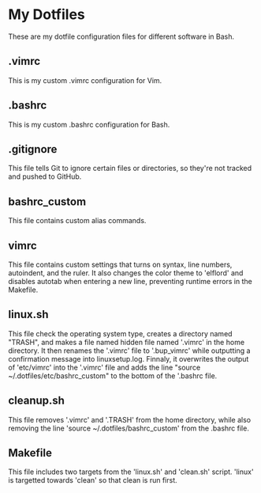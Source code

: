 # My Dotfiles

These are my dotfile configuration files for different software in Bash.

## .vimrc

This is my custom .vimrc configuration for Vim.

## .bashrc

This is my custom .bashrc configuration for Bash.

## .gitignore 

This file tells Git to ignore certain files or directories, so they're not tracked and pushed to GitHub.

## bashrc_custom

This file contains custom alias commands.

## vimrc 

This file contains custom settings that turns on syntax, line numbers, autoindent, and the ruler. It also changes the color theme to 'elflord' and disables autotab when entering a new line, preventing runtime errors in the Makefile.

## linux.sh

This file check the operating system type, creates a directory named "TRASH", and makes a file named hidden file named '.vimrc' in the home directory. It then renames the '.vimrc' file to '.bup_vimrc' while outputting a confirmation message into linuxsetup.log. Finnaly, it overwrites the output of 'etc/vimrc' into the '.vimrc' file and adds the line "source ~/.dotfiles/etc/bashrc_custom" to the bottom of the '.bashrc file.

## cleanup.sh

This file removes '.vimrc' and '.TRASH' from the home directory, while also removing the line 'source ~/.dotfiles/bashrc_custom' from the .bashrc file.

## Makefile 

This file includes two targets from the 'linux.sh' and 'clean.sh' script. 'linux' is targetted towards 'clean' so that clean is run first. 
